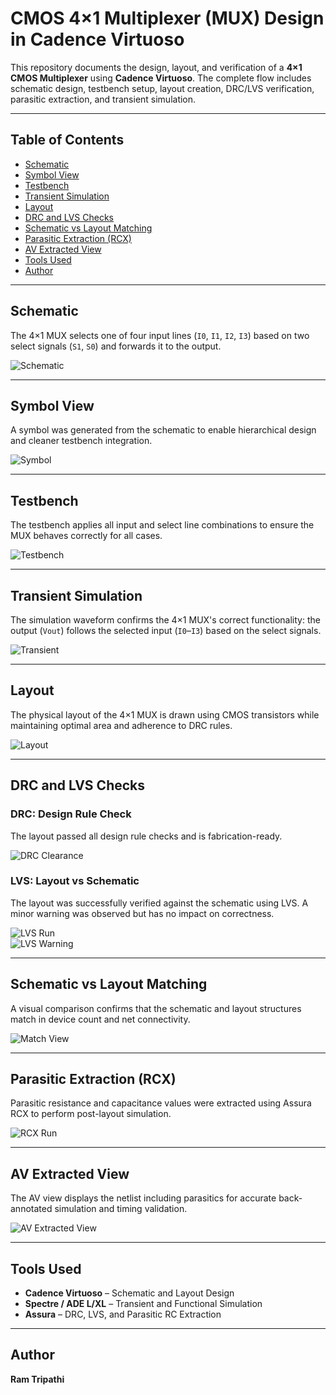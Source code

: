 
# CMOS 4×1 Multiplexer (MUX) Design in Cadence Virtuoso

This repository documents the design, layout, and verification of a **4×1 CMOS Multiplexer** using **Cadence Virtuoso**. The complete flow includes schematic design, testbench setup, layout creation, DRC/LVS verification, parasitic extraction, and transient simulation.

---

## Table of Contents  
- [Schematic](#schematic)  
- [Symbol View](#symbol-view)  
- [Testbench](#testbench)  
- [Transient Simulation](#transient-simulation)  
- [Layout](#layout)  
- [DRC and LVS Checks](#drc-and-lvs-checks)  
- [Schematic vs Layout Matching](#schematic-vs-layout-matching)  
- [Parasitic Extraction (RCX)](#parasitic-extraction-rcx)  
- [AV Extracted View](#av-extracted-view)  
- [Tools Used](#tools-used)  
- [Author](#author)

---

## Schematic  
The 4×1 MUX selects one of four input lines (`I0`, `I1`, `I2`, `I3`) based on two select signals (`S1`, `S0`) and forwards it to the output.

![Schematic](./4x1_MUX_Schematic.png)

---

## Symbol View  
A symbol was generated from the schematic to enable hierarchical design and cleaner testbench integration.

![Symbol](./Symbol_mux_4x1.png)

---

## Testbench  
The testbench applies all input and select line combinations to ensure the MUX behaves correctly for all cases.

![Testbench](./4x1_MUX_Tb.png)

---

## Transient Simulation  
The simulation waveform confirms the 4×1 MUX's correct functionality: the output (`Vout`) follows the selected input (`I0`–`I3`) based on the select signals.

![Transient](./MUX_4X1_Transient_waveform.png)

---

## Layout  
The physical layout of the 4×1 MUX is drawn using CMOS transistors while maintaining optimal area and adherence to DRC rules.

![Layout](./Layout_4X1_MUX.png)

---

## DRC and LVS Checks

### DRC: Design Rule Check  
The layout passed all design rule checks and is fabrication-ready.

![DRC Clearance](./No_DRC_Errors_4x1_MUX.png)

### LVS: Layout vs Schematic  
The layout was successfully verified against the schematic using LVS. A minor warning was observed but has no impact on correctness.

![LVS Run](./LVS_Run_4X1_MUX.png)  
![LVS Warning](./LVS_no_extraction_warnings.png)

---

## Schematic vs Layout Matching  
A visual comparison confirms that the schematic and layout structures match in device count and net connectivity.

![Match View](./Layout_and_schematic_match.png)

---

## Parasitic Extraction (RCX)  
Parasitic resistance and capacitance values were extracted using Assura RCX to perform post-layout simulation.

![RCX Run](./RCX_Run.png)

---

## AV Extracted View  
The AV view displays the netlist including parasitics for accurate back-annotated simulation and timing validation.

![AV Extracted View](./AV_Extracted_view_4X1_MUX.png)

---

## Tools Used  
- **Cadence Virtuoso** – Schematic and Layout Design  
- **Spectre / ADE L/XL** – Transient and Functional Simulation  
- **Assura** – DRC, LVS, and Parasitic RC Extraction  

---

## Author  
**Ram Tripathi**
